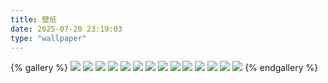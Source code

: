 ```yaml
---
title: 壁纸
date: 2025-07-20 23:19:03
type: "wallpaper"
---
```

{% gallery %}
![](https://cyforkk.top/images/wallpaper-img/b1.png)
![](https://cyforkk.top/images/wallpaper-img/b2.png)
![](https://cyforkk.top/images/wallpaper-img/cool.png)
![](https://cyforkk.top/images/wallpaper-img/cool1.png)
![](https://cyforkk.top/images/wallpaper-img/cs.png)
![](https://cyforkk.top/images/wallpaper-img/fj1.png)
![](https://cyforkk.top/images/wallpaper-img/fj2.png)
![](https://cyforkk.top/images/wallpaper-img/fj3.png)
![](https://cyforkk.top/images/wallpaper-img/fj4.png)
![](https://cyforkk.top/images/wallpaper-img/sanye.png)
![](https://cyforkk.top/images/wallpaper-img/sanye2.png)
![](https://cyforkk.top/images/wallpaper-img/sanye3.png)
![](https://cyforkk.top/images/wallpaper-img/sanye4.png)
![](https://cyforkk.top/images/wallpaper-img/sanye5.png)
{% endgallery %}